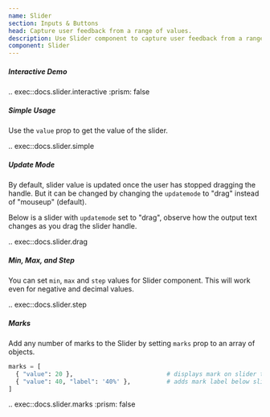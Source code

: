 ```yaml
---
name: Slider
section: Inputs & Buttons
head: Capture user feedback from a range of values.
description: Use Slider component to capture user feedback from a range of values.
component: Slider
---
```


##### Interactive Demo

.. exec::docs.slider.interactive
    :prism: false

##### Simple Usage

Use the `value` prop to get the value of the slider.

.. exec::docs.slider.simple

##### Update Mode

By default, slider value is updated once the user has stopped dragging the handle. But it can be changed by changing
the `updatemode` to "drag" instead of "mouseup" (default).

Below is a slider with `updatemode` set to "drag", observe how the output text changes as you drag the slider handle.

.. exec::docs.slider.drag

##### Min, Max, and Step

You can set `min`, `max` and `step` values for Slider component. This will work even for negative and decimal values.

.. exec::docs.slider.step

##### Marks

Add any number of marks to the Slider by setting `marks` prop to an array of objects.

```python
marks = [
  { "value": 20 },                          # displays mark on slider track
  { "value": 40, "label": '40%' },          # adds mark label below slider track
]
```

.. exec::docs.slider.marks
    :prism: false
